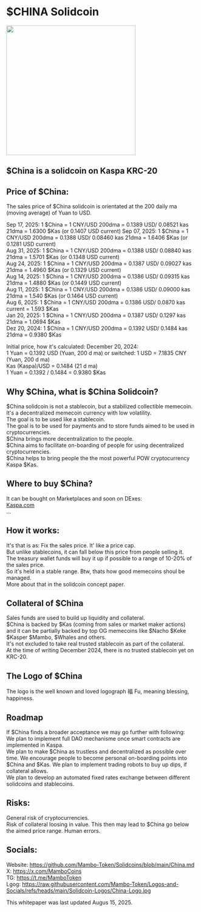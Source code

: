 # $CHINA Solidcoin
<img src="https://raw.githubusercontent.com/Mambo-Token/Logos-and-Socials/refs/heads/main/Solidcoin-Logos/China-Logo.jpg" width="340" height="340">  

## $China is a solidcoin on Kaspa KRC-20  

## Price of $China:   
The sales price of $China solidcoin is orientated at the 200 daily ma (moving average) of Yuan to USD.  

Sep 17, 2025:  1 $China = 1 CNY/USD 200dma = 0.1389 USD/ 0.08521 kas 21dma = 1.6300 $Kas (or 0.1407 USD current) 
Sep 07, 2025:  1 $China = 1 CNY/USD 200dma = 0.1388 USD/ 0.08460 kas 21dma = 1.6406 $Kas (or 0.1281 USD current)   
Aug 31, 2025:  1 $China = 1 CNY/USD 200dma = 0.1388 USD/ 0.08840 kas 21dma = 1.5701 $Kas (or 0.1348 USD current)  
Aug 24, 2025:  1 $China = 1 CNY/USD 200dma = 0.1387 USD/ 0.09027 kas 21dma = 1.4960 $Kas (or 0.1329 USD current)  
Aug 14, 2025:  1 $China = 1 CNY/USD 200dma = 0.1386 USD/ 0.09315 kas 21dma = 1.4880 $Kas (or 0.1449 USD current)  
Aug 11, 2025:  1 $China = 1 CNY/USD 200dma = 0.1386 USD/ 0.09000 kas 21dma = 1.540 $Kas (or 0.1464 USD current)  
Aug  6, 2025:  1 $China = 1 CNY/USD 200dma = 0.1386 USD/ 0.0870 kas current = 1.593 $Kas  
Jan 20, 2025:  1 $China = 1 CNY/USD 200dma = 0.1387 USD/ 0.1297 kas 21dma = 1.0694 $Kas  
Dez 20, 2024:  1 $China = 1 CNY/USD 200dma = 0.1392 USD/ 0.1484 kas 21dma = 0.9380 $Kas     

Initial price, how it's calculated: December 20, 2024:  
1 Yuan = 0.1392 USD  (Yuan, 200 d ma) or switched: 1 USD = 7.1835 CNY (Yuan, 200 d ma)  
Kas (Kaspa)/USD = 0.1484  (21 d ma)    
1 Yuan = 0.1392 / 0.1484 = 0.9380 $Kas  

## Why $China, what is $China Solidcoin?  

$China solidcoin is not a stablecoin, but a stabilized collectible memecoin.  
It's a decentralized memecoin currency with low volatility.  
The goal is to be used like a stablecoin.  
The goal is to be used for payments and to store funds aimed to be used in cryptocurrencies.  
$China brings more decentralization to the people.  
$China aims to facilitate on-boarding of people for using decentralized cryptocurrencies.  
$China helps to bring people the the most powerful POW cryptocurrency Kaspa $Kas.

## Where to buy $China?  

It can be bought on Marketplaces and soon on DExes:  
[Kaspa.com](https://kaspa.com/?ref=3Lt9YofQ)  
...
## How it works:  
It's that is as: Fix the sales price. It' like a price cap.  
But unlike stablecoins, it can fall below this price from people selling it.  
The treasury wallet funds will buy it up if possible to a range of 10-20% of the sales price.  
So it's held in a stable range. Btw, thats how good memecoins shoul be managed.  
More about that in the solidcoin concept paper.  

## Collateral of $China  
Sales funds are used to build up liquidity and collateral.  
$China is backed by $Kas (coming from sales or market maker actions)  
and it can be partially backed by top OG memecoins like $Nacho $Keke $Kasper $Mambo, $Whales and others.  
It's not excluded to take real trusted stablecoin as part of the collateral.  
At the time of writing December 2024, there is no trusted stablecoin yet on KRC-20.  

## The Logo of $China  
The logo is the well known and loved logograph 福 Fu, meaning blessing, happiness.  

## Roadmap  
If $China finds a broader acceptance we may go further with following:  
We plan to implement full DAO mechanisme once smart contracts are implemented in Kaspa.  
We plan to make $China as trustless and decentralized as possible over time.
We encourage people to become personal on-boarding points into $China and $Kas.
We plan to implement trading robots to buy up dips, if collateral allows.  
We plan to develop an automated fixed rates exchange between different solidcoins and stablecoins.  

## Risks:  
General risk of cryptocurrencies.    
Risk of collateral loosing in value. This then may lead to $China go below the aimed price range.
Human errors.   

## Socials:  
Website: https://github.com/Mambo-Token/Solidcoins/blob/main/China.md  
X: https://x.com/MamboCoins  
TG: https://t.me/MamboToken  
Lgog: https://raw.githubusercontent.com/Mambo-Token/Logos-and-Socials/refs/heads/main/Solidcoin-Logos/China-Logo.jpg  

This whitepaper was last updated Augus 15, 2025.  
